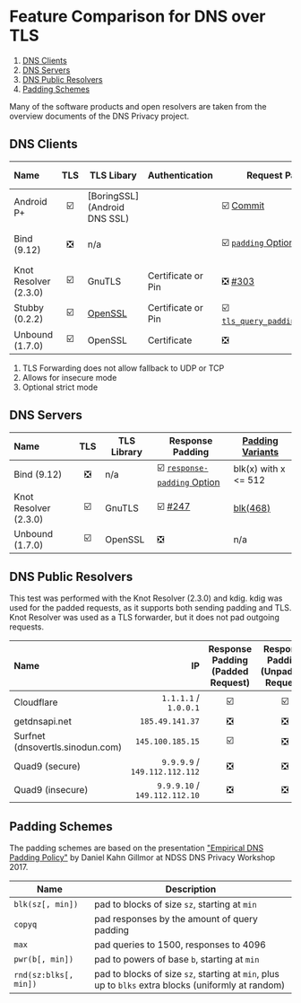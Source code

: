 # Feature Comparison for DNS over TLS

1. [DNS Clients](#dns-clients)
2. [DNS Servers](#dns-servers)
3. [DNS Public Resolvers](#dns-public-resolvers)
4. [Padding Schemes](#padding-schemes)

<!--
☑️
❎
✅
❌
-->

Many of the software products and open resolvers are taken from the overview documents of the DNS Privacy project.

## DNS Clients

| Name                  | TLS   | TLS Libary                   | Authentication     | Request Padding                                    | [Padding Variants](#padding-schemes) | Notes |
| :-------------------- | :---: | ---------------------------- | ------------------ | -------------------------------------------------- | ------------------------------------ | ----- |
| Android P+            | ☑️    | [BoringSSL](Android DNS SSL) |                    | ☑️ [Commit][Bionic request padding]                | blk(128)                             |       |
| Bind (9.12)           | ❎     | n/a                          |                    | ☑️ [`padding` Option][Bind request padding]        | blk(x) with x <= 512                 |       |
| Knot Resolver (2.3.0) | ☑️    | GnuTLS                       | Certificate or Pin | ❎ [#303][Knot Res #303]                            | n/a                                  | 1, 2  |
| Stubby (0.2.2)        | ☑️    | [OpenSSL][Stubby OpenSSL]    | Certificate or Pin | ☑️ [`tls_query_padding_blocksize`][Stubby padding] | blk(x)                               | 3     |
| Unbound (1.7.0)       | ☑️    | OpenSSL                      | Certificate        | ❎                                                  | n/a                                  |       |

1. TLS Forwarding does not allow fallback to UDP or TCP
2. Allows for insecure mode
3. Optional strict mode

[#]: # (Base for all the DNS over TLS forwarding in Android)
[#]: https://android.googlesource.com/platform/system/netd/+/master/server/dns/

## DNS Servers

| Name                  | TLS   | TLS Library | Response Padding                                      | [Padding Variants](#padding-schemes) |
| :-------------------- | :---: | ----------- | ----------------------------------------------------- | ------------------------------------ |
| Bind (9.12)           | ❎     | n/a         | ☑️ [`response-padding` Option][Bind response padding] | blk(x) with x <= 512                 |
| Knot Resolver (2.3.0) | ☑️    | GnuTLS      | ️️☑️ [#247][Knot Res #247]                            | [blk(468)][Knot Res Resp Padding]    |
| Unbound (1.7.0)       | ☑️    | OpenSSL     | ❎                                                     | n/a                                  |

[Android DNS SSL]: https://android.googlesource.com/platform/system/netd/+/9d2a53f8b6eb637891a5767ecb1e3e609930c56e/server/dns/DnsTlsSocket.h#22
[Bionic request padding]: https://github.com/aosp-mirror/platform_bionic/commit/27dd91514797a657d79efe3b902a1ff97bcc5546
[Bind response padding]: https://ftp.isc.org/isc/bind9/cur/9.12/doc/arm/Bv9ARM.ch05.html#options
[Bind request padding]: https://ftp.isc.org/isc/bind9/cur/9.12/doc/arm/Bv9ARM.ch05.html#server_statement_definition_and_usage
[Knot Res #247]: https://gitlab.labs.nic.cz/knot/knot-resolver/merge_requests/247
[Knot Res #303]: https://gitlab.labs.nic.cz/knot/knot-resolver/issues/303
[Knot Res Resp Padding]: https://gitlab.labs.nic.cz/knot/knot-resolver/blob/c64274053e3c24fe408b684acd0413214e91b0bc/lib/defines.h#L75
[Stubby OpenSSL]: https://github.com/getdnsapi/stubby/blob/1a6acd642c7dc9a04cf092e1a3837c5636d4b465/README.md#dependencies
[Stubby padding]: https://github.com/getdnsapi/stubby/blob/1a6acd642c7dc9a04cf092e1a3837c5636d4b465/README.md#create-custom-configuration-file

## DNS Public Resolvers

This test was performed with the Knot Resolver (2.3.0) and kdig.
kdig was used for the padded requests, as it supports both sending padding and TLS.
Knot Resolver was used as a TLS forwarder, but it does not pad outgoing requests.

| Name                             | IP                            | Response Padding (Padded Request) | Response Padding (Unpadded Request) | [Padding Variants](#padding-schemes) |
| :------------------------------- | ----------------------------: | :-------------------------------: | :---------------------------------: | ------------------------------------ |
| Cloudflare                       | `1.1.1.1` / `1.0.0.1`         | ☑️                                | ☑️                                  | blk(468)                             |
| getdnsapi.net                    | `185.49.141.37`               | ❎                                 | ❎                                   | n/a                                  |
| Surfnet (dnsovertls.sinodun.com) | `145.100.185.15`              | ☑️                                | ❎                                   | blk(468)                             |
| Quad9 (secure)                   | `9.9.9.9` / `149.112.112.112` | ❎                                 | ❎                                   | n/a                                  |
| Quad9 (insecure)                 | `9.9.9.10` / `149.112.112.10` | ❎                                 | ❎                                   | n/a                                  |

[DNS Privacy Clients]: https://dnsprivacy.org/wiki/display/DP/DNS+Privacy+Clients
[DNS Privacy Servers]: https://dnsprivacy.org/wiki/display/DP/DNS+Privacy+Test+Servers

## Padding Schemes

The padding schemes are based on the presentation ["Empirical DNS Padding Policy"][Empirical DNS Padding Policy] by Daniel Kahn Gillmor at NDSS DNS Privacy Workshop 2017.

[Empirical DNS Padding Policy]: https://dns.cmrg.net/ndss2017-dprive-empirical-DNS-traffic-size.pdf

| Name                  | Description                                                                                         |
| --------------------- | --------------------------------------------------------------------------------------------------- |
| `blk(sz[, min])`      | pad to blocks of size `sz`, starting at `min`                                                       |
| `copyq`               | pad responses by the amount of query padding                                                        |
| `max`                 | pad queries to 1500, responses to 4096                                                              |
| `pwr(b[, min])`       | pad to powers of base `b`, starting at `min`                                                        |
| `rnd(sz:blks[, min])` | pad to blocks of size `sz`, starting at `min`, plus up to `blks` extra blocks (uniformly at random) |
